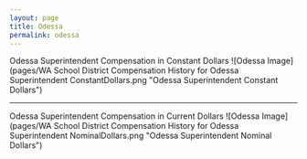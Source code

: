 ```yaml
---
layout: page
title: Odessa
permalink: odessa
---
```



Odessa Superintendent Compensation in Constant Dollars
![Odessa Image](pages/WA School District Compensation History for Odessa Superintendent ConstantDollars.png "Odessa Superintendent Constant Dollars")
___

Odessa Superintendent Compensation in Current Dollars
![Odessa Image](pages/WA School District Compensation History for Odessa Superintendent NominalDollars.png "Odessa Superintendent Nominal Dollars")